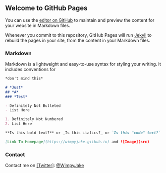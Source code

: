 ## Welcome to GitHub Pages

You can use the [editor on GitHub](https://github.com/WimpyJake/wimpyjake.github.io/edit/main/index.md) to maintain and preview the content for your website in Markdown files.

Whenever you commit to this repository, GitHub Pages will run [Jekyll](https://jekyllrb.com/) to rebuild the pages in your site, from the content in your Markdown files.

### Markdown

Markdown is a lightweight and easy-to-use syntax for styling your writing. It includes conventions for

```markdown
*don't mind this*

# *Just*
## *A*
### *Test*

- Definitely Not Bulleted
- List Here

1. Definitely Not Numbered
2. List Here

**Is this bold text?** or _Is this italics?_ or `Is this "code" text?` 

[Link To Homepage](https://wimpyjake.github.io) and ![Image](src)
```


### Contact

Contact me on [[Twitter]](https://twitter.com): [@WimpyJake](https://twitter.com/WimpyJake)
